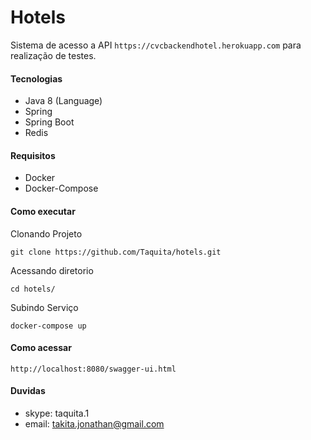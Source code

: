 # Hotels

Sistema de acesso a API `https://cvcbackendhotel.herokuapp.com` para realização de testes.

#### Tecnologias

- Java 8 (Language)
- Spring
- Spring Boot
- Redis

#### Requisitos

- Docker
- Docker-Compose

#### Como executar

Clonando Projeto

`git clone https://github.com/Taquita/hotels.git`

Acessando diretorio

`cd hotels/`

Subindo Serviço

`docker-compose up`

#### Como acessar

`http://localhost:8080/swagger-ui.html`

#### Duvidas

- skype: taquita.1
- email: takita.jonathan@gmail.com